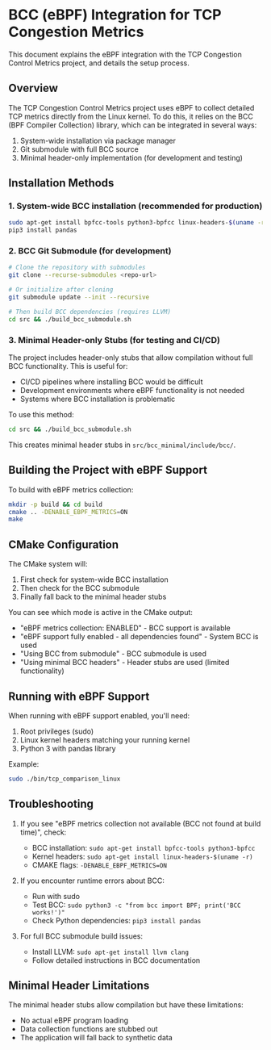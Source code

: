 # BCC (eBPF) Integration for TCP Congestion Metrics

This document explains the eBPF integration with the TCP Congestion Control Metrics project, and details the setup process.

## Overview

The TCP Congestion Control Metrics project uses eBPF to collect detailed TCP metrics directly from the Linux kernel. To do this, it relies on the BCC (BPF Compiler Collection) library, which can be integrated in several ways:

1. System-wide installation via package manager
2. Git submodule with full BCC source
3. Minimal header-only implementation (for development and testing)

## Installation Methods

### 1. System-wide BCC installation (recommended for production)

```bash
sudo apt-get install bpfcc-tools python3-bpfcc linux-headers-$(uname -r)
pip3 install pandas
```

### 2. BCC Git Submodule (for development)

```bash
# Clone the repository with submodules
git clone --recurse-submodules <repo-url>

# Or initialize after cloning
git submodule update --init --recursive

# Then build BCC dependencies (requires LLVM)
cd src && ./build_bcc_submodule.sh
```

### 3. Minimal Header-only Stubs (for testing and CI/CD)

The project includes header-only stubs that allow compilation without full BCC functionality. This is useful for:
- CI/CD pipelines where installing BCC would be difficult
- Development environments where eBPF functionality is not needed
- Systems where BCC installation is problematic

To use this method:

```bash
cd src && ./build_bcc_submodule.sh
```

This creates minimal header stubs in `src/bcc_minimal/include/bcc/`.

## Building the Project with eBPF Support

To build with eBPF metrics collection:

```bash
mkdir -p build && cd build
cmake .. -DENABLE_EBPF_METRICS=ON
make
```

## CMake Configuration

The CMake system will:

1. First check for system-wide BCC installation
2. Then check for the BCC submodule
3. Finally fall back to the minimal header stubs

You can see which mode is active in the CMake output:
- "eBPF metrics collection: ENABLED" - BCC support is available
- "eBPF support fully enabled - all dependencies found" - System BCC is used
- "Using BCC from submodule" - BCC submodule is used
- "Using minimal BCC headers" - Header stubs are used (limited functionality)

## Running with eBPF Support

When running with eBPF support enabled, you'll need:

1. Root privileges (sudo)
2. Linux kernel headers matching your running kernel
3. Python 3 with pandas library

Example:

```bash
sudo ./bin/tcp_comparison_linux
```

## Troubleshooting

1. If you see "eBPF metrics collection not available (BCC not found at build time)", check:
   - BCC installation: `sudo apt-get install bpfcc-tools python3-bpfcc`
   - Kernel headers: `sudo apt-get install linux-headers-$(uname -r)`
   - CMAKE flags: `-DENABLE_EBPF_METRICS=ON`

2. If you encounter runtime errors about BCC:
   - Run with sudo
   - Test BCC: `sudo python3 -c "from bcc import BPF; print('BCC works!')"`
   - Check Python dependencies: `pip3 install pandas`

3. For full BCC submodule build issues:
   - Install LLVM: `sudo apt-get install llvm clang`
   - Follow detailed instructions in BCC documentation

## Minimal Header Limitations

The minimal header stubs allow compilation but have these limitations:
- No actual eBPF program loading
- Data collection functions are stubbed out
- The application will fall back to synthetic data